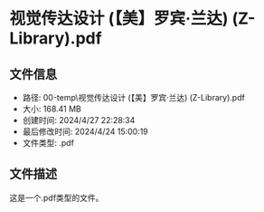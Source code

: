 ﻿# 视觉传达设计 (【美】罗宾·兰达) (Z-Library).pdf

## 文件信息
- 路径: 00-temp\视觉传达设计 (【美】罗宾·兰达) (Z-Library).pdf
- 大小: 168.41 MB
- 创建时间: 2024/4/27 22:28:34
- 最后修改时间: 2024/4/24 15:00:19
- 文件类型: .pdf

## 文件描述
这是一个.pdf类型的文件。

